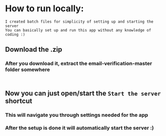 # How to run locally:
``` I created batch files for simplicity of setting up and starting the server ``` <br>
``` You can basically set up and run this app without any knowledge of coding :) ```
## Download the .zip
### After you download it, extract the email-verification-master folder somewhere

## <br> Now you can just open/start the ```Start the server``` shortcut 
### This will navigate you through settings needed for the app
### After the setup is done it will automatically start the server :)

